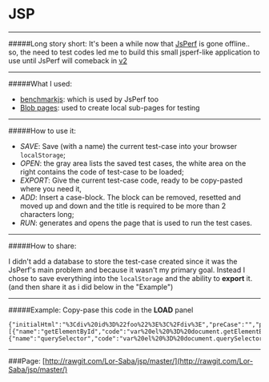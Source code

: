 # JSP
__________________________

#####Long story short: 
It's been a while now that [JsPerf](https://jsperf.com/) is gone offline.. so, the need to test codes led me to build this small jsperf-like application to use until JsPerf will comeback in [v2](https://github.com/jsperf/jsperf.com)


__________________________
#####What I used:
 - [benchmarkjs](https://benchmarkjs.com/): which is used by JsPerf too
 - [Blob pages](https://developer.mozilla.org/en-US/docs/Web/API/Blob): used to create local sub-pages for testing
 
__________________________
#####How to use it:
 - _SAVE_: Save (with a name) the current test-case into your browser `localStorage`;
 - _OPEN_: the gray area lists the saved test cases, the white area on the right contains the code of test-case to be loaded;
 - _EXPORT_: Give the current test-case code, ready to be copy-pasted where you need it,
 - _ADD_: Insert a case-block. The block can be removed, resetted and moved up and down and the title is required to be more than 2 characters long;
 - _RUN_: generates and opens the page that is used to run the test cases.

__________________________
#####How to share:

I didn't add a database to store the test-case created since it was the JsPerf's main problem and because it wasn't my primary goal. 
Instead I chose to save everything into the `localStorage` and the ability to **export** it.  (and then share it as i did below in the "Example")

__________________________
#####Example:
Copy-pase this code in the **LOAD** panel 
```
{"initialHtml":"%3Cdiv%20id%3D%22foo%22%3E%3C%2Fdiv%3E","preCase":"","postCase":"","cases":[{"name":"getElementById","code":"var%20el%20%3D%20document.getElementById(%22foo%22)%3B"},{"name":"querySelector","code":"var%20el%20%3D%20document.querySelector(%22%23foo%22)%3B"}]}
```
__________________________
###Page: [http://rawgit.com/Lor-Saba/jsp/master/](http://rawgit.com/Lor-Saba/jsp/master/)
